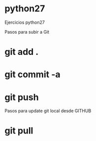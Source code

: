 # python27

Ejercicios python27

Pasos para subir a Git

# git add . 

# git commit -a 

# git push


Pasos para update git local desde GITHUB

# git pull
